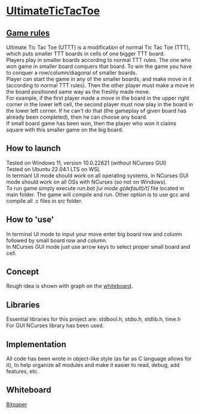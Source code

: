 # [UltimateTicTacToe](https://github.com/PatrykFlama/UltimateTicTacToe)
## [Game rules](https://www.thegamegal.com/2018/09/01/ultimate-tic-tac-toe/)
Ultimate Tic Tac Toe (UTTT) is a modification of normal Tic Tac Toe (TTT), which puts smaller TTT boards in cells of one bigger TTT board. \
Players play in smaller boards according to normal TTT rules. The one who won game in smaller board conquers that board. To win the game you have to conquer a row/column/diagonal of smaller boards.\
Player can start the game in any of the smaller boards, and make move in it (according to normal TTT rules). Then the other player must make a move in the board positioned same way as the freshly made move.\
For example, if the first player made a move in the board in the upper right corner in the lower left cell, the second player must now play in the board in the lower left corner. If he can't do that (the gameplay of given board has already been completed), then he can choose any board.\
If small board game has been won, then the player who won it claims square with this smaller game on the big board.

## How to launch
Tested on Windows 11, version 10.0.22621 (without NCurses GUI)\
Tested on Ubuntu 22.04.1 LTS on WSL\
In termianl UI mode should work on all operating systems, in NCurses GUI mode should work on all OSs with NCurses (so not on Windows).\
To run game simply execute _run.bat [ui mode g(default)/t]_ file located in main folder. The game will compile and run. Other option is to use gcc and compile all .c files in _src_ folder.

## How to 'use'
In terminal UI mode to input your move enter big board row and column followed by small board row and column.\
In NCurses GUI mode just use arrow keys to select proper small board and cell.

## Concept
Rough idea is shown with graph on the [whiteboard](#whiteboard).

## Libraries
Essential libraries for this project are: stdbool.h, stdio.h, stdlib.h, time.h\
For GUI NCurses library has been used.

## Implementation
All code has been wrote in object-like style (as far as C language allows for it), to help organize all modules and make it easier to read, debug, add features, etc. 

## Whiteboard
[Bitpaper](https://bitpaper.io/go/UltimateTicTacToe/hS4iuuHld)
